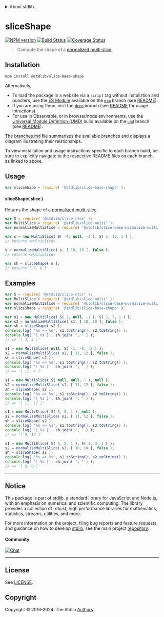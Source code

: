 <!--

@license Apache-2.0

Copyright (c) 2023 The Stdlib Authors.

Licensed under the Apache License, Version 2.0 (the "License");
you may not use this file except in compliance with the License.
You may obtain a copy of the License at

   http://www.apache.org/licenses/LICENSE-2.0

Unless required by applicable law or agreed to in writing, software
distributed under the License is distributed on an "AS IS" BASIS,
WITHOUT WARRANTIES OR CONDITIONS OF ANY KIND, either express or implied.
See the License for the specific language governing permissions and
limitations under the License.

-->


<details>
  <summary>
    About stdlib...
  </summary>
  <p>We believe in a future in which the web is a preferred environment for numerical computation. To help realize this future, we've built stdlib. stdlib is a standard library, with an emphasis on numerical and scientific computation, written in JavaScript (and C) for execution in browsers and in Node.js.</p>
  <p>The library is fully decomposable, being architected in such a way that you can swap out and mix and match APIs and functionality to cater to your exact preferences and use cases.</p>
  <p>When you use stdlib, you can be absolutely certain that you are using the most thorough, rigorous, well-written, studied, documented, tested, measured, and high-quality code out there.</p>
  <p>To join us in bringing numerical computing to the web, get started by checking us out on <a href="https://github.com/stdlib-js/stdlib">GitHub</a>, and please consider <a href="https://opencollective.com/stdlib">financially supporting stdlib</a>. We greatly appreciate your continued support!</p>
</details>

# sliceShape

[![NPM version][npm-image]][npm-url] [![Build Status][test-image]][test-url] [![Coverage Status][coverage-image]][coverage-url] <!-- [![dependencies][dependencies-image]][dependencies-url] -->

> Compute the shape of a [normalized multi-slice][@stdlib/slice/base/normalize-multi-slice].

<!-- Section to include introductory text. Make sure to keep an empty line after the intro `section` element and another before the `/section` close. -->

<section class="intro">

</section>

<!-- /.intro -->

<!-- Package usage documentation. -->

<section class="installation">

## Installation

```bash
npm install @stdlib/slice-base-shape
```

Alternatively,

-   To load the package in a website via a `script` tag without installation and bundlers, use the [ES Module][es-module] available on the [`esm`][esm-url] branch (see [README][esm-readme]).
-   If you are using Deno, visit the [`deno`][deno-url] branch (see [README][deno-readme] for usage intructions).
-   For use in Observable, or in browser/node environments, use the [Universal Module Definition (UMD)][umd] build available on the [`umd`][umd-url] branch (see [README][umd-readme]).

The [branches.md][branches-url] file summarizes the available branches and displays a diagram illustrating their relationships.

To view installation and usage instructions specific to each branch build, be sure to explicitly navigate to the respective README files on each branch, as linked to above.

</section>

<section class="usage">

## Usage

```javascript
var sliceShape = require( '@stdlib/slice-base-shape' );
```

<a name="main"></a>

#### sliceShape( slice )

Returns the shape of a [normalized multi-slice][@stdlib/slice/base/normalize-multi-slice].

<!-- eslint-disable new-cap -->

```javascript
var S = require( '@stdlib/slice-ctor' );
var MultiSlice = require( '@stdlib/slice-multi' );
var normalizeMultiSlice = require( '@stdlib/slice-base-normalize-multi-slice' );

var s = new MultiSlice( S( -4, null, -1 ), S( 2, 10, 1 ) );
// returns <MultiSlice>

s = normalizeMultiSlice( s, [ 10, 10 ], false );
// returns <MultiSlice>

var sh = sliceShape( s );
// returns [ 7, 8 ]
```

</section>

<!-- /.usage -->

<!-- Package usage notes. Make sure to keep an empty line after the `section` element and another before the `/section` close. -->

<section class="notes">

</section>

<!-- /.notes -->

<!-- Package usage examples. -->

<section class="examples">

## Examples

<!-- eslint no-undef: "error" -->

<!-- eslint-disable new-cap -->

```javascript
var S = require( '@stdlib/slice-ctor' );
var MultiSlice = require( '@stdlib/slice-multi' );
var normalizeMultiSlice = require( '@stdlib/slice-base-normalize-multi-slice' );
var sliceShape = require( '@stdlib/slice-base-shape' );

var s1 = new MultiSlice( S( 3, null, -1 ), S( 3, 7, 1 ) );
var s2 = normalizeMultiSlice( s1, [ 10, 10 ], false );
var sh = sliceShape( s2 );
console.log( '%s => %s', s1.toString(), s2.toString() );
console.log( '[ %s ]', sh.join( ', ' ) );
// => '[ 4, 4 ]'

s1 = new MultiSlice( null, S( -1, -8, -2 ) );
s2 = normalizeMultiSlice( s1, [ 11, 12 ], false );
sh = sliceShape( s2 );
console.log( '%s => %s', s1.toString(), s2.toString() );
console.log( '[ %s ]', sh.join( ', ' ) );
// => '[ 11, 4 ]'

s1 = new MultiSlice( S( null, null, 1 ), null );
s2 = normalizeMultiSlice( s1, [ 11, 12 ], false );
sh = sliceShape( s2 );
console.log( '%s => %s', s1.toString(), s2.toString() );
console.log( '[ %s ]', sh.join( ', ' ) );
// => '[ 11, 12 ]'

s1 = new MultiSlice( S( 5, 5, 1 ), null );
s2 = normalizeMultiSlice( s1, [ 11, 12 ], false );
sh = sliceShape( s2 );
console.log( '%s => %s', s1.toString(), s2.toString() );
console.log( '[ %s ]', sh.join( ', ' ) );
// => '[ 0, 12 ]'

s1 = new MultiSlice( S( 5, 5, 1 ), S( 3, 3, 1 ) );
s2 = normalizeMultiSlice( s1, [ 10, 10 ], false );
sh = sliceShape( s2 );
console.log( '%s => %s', s1.toString(), s2.toString() );
console.log( '[ %s ]', sh.join( ', ' ) );
// => '[ 0, 0 ]'
```

</section>

<!-- /.examples -->

<!-- Section to include cited references. If references are included, add a horizontal rule *before* the section. Make sure to keep an empty line after the `section` element and another before the `/section` close. -->

<section class="references">

</section>

<!-- /.references -->

<!-- Section for related `stdlib` packages. Do not manually edit this section, as it is automatically populated. -->

<section class="related">

</section>

<!-- /.related -->

<!-- Section for all links. Make sure to keep an empty line after the `section` element and another before the `/section` close. -->


<section class="main-repo" >

* * *

## Notice

This package is part of [stdlib][stdlib], a standard library for JavaScript and Node.js, with an emphasis on numerical and scientific computing. The library provides a collection of robust, high performance libraries for mathematics, statistics, streams, utilities, and more.

For more information on the project, filing bug reports and feature requests, and guidance on how to develop [stdlib][stdlib], see the main project [repository][stdlib].

#### Community

[![Chat][chat-image]][chat-url]

---

## License

See [LICENSE][stdlib-license].


## Copyright

Copyright &copy; 2016-2024. The Stdlib [Authors][stdlib-authors].

</section>

<!-- /.stdlib -->

<!-- Section for all links. Make sure to keep an empty line after the `section` element and another before the `/section` close. -->

<section class="links">

[npm-image]: http://img.shields.io/npm/v/@stdlib/slice-base-shape.svg
[npm-url]: https://npmjs.org/package/@stdlib/slice-base-shape

[test-image]: https://github.com/stdlib-js/slice-base-shape/actions/workflows/test.yml/badge.svg?branch=v0.2.2
[test-url]: https://github.com/stdlib-js/slice-base-shape/actions/workflows/test.yml?query=branch:v0.2.2

[coverage-image]: https://img.shields.io/codecov/c/github/stdlib-js/slice-base-shape/main.svg
[coverage-url]: https://codecov.io/github/stdlib-js/slice-base-shape?branch=main

<!--

[dependencies-image]: https://img.shields.io/david/stdlib-js/slice-base-shape.svg
[dependencies-url]: https://david-dm.org/stdlib-js/slice-base-shape/main

-->

[chat-image]: https://img.shields.io/gitter/room/stdlib-js/stdlib.svg
[chat-url]: https://app.gitter.im/#/room/#stdlib-js_stdlib:gitter.im

[stdlib]: https://github.com/stdlib-js/stdlib

[stdlib-authors]: https://github.com/stdlib-js/stdlib/graphs/contributors

[umd]: https://github.com/umdjs/umd
[es-module]: https://developer.mozilla.org/en-US/docs/Web/JavaScript/Guide/Modules

[deno-url]: https://github.com/stdlib-js/slice-base-shape/tree/deno
[deno-readme]: https://github.com/stdlib-js/slice-base-shape/blob/deno/README.md
[umd-url]: https://github.com/stdlib-js/slice-base-shape/tree/umd
[umd-readme]: https://github.com/stdlib-js/slice-base-shape/blob/umd/README.md
[esm-url]: https://github.com/stdlib-js/slice-base-shape/tree/esm
[esm-readme]: https://github.com/stdlib-js/slice-base-shape/blob/esm/README.md
[branches-url]: https://github.com/stdlib-js/slice-base-shape/blob/main/branches.md

[stdlib-license]: https://raw.githubusercontent.com/stdlib-js/slice-base-shape/main/LICENSE

[@stdlib/slice/base/normalize-multi-slice]: https://github.com/stdlib-js/slice-base-normalize-multi-slice

</section>

<!-- /.links -->
